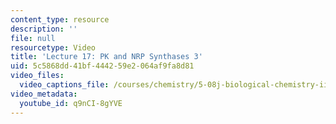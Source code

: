 ```yaml
---
content_type: resource
description: ''
file: null
resourcetype: Video
title: 'Lecture 17: PK and NRP Synthases 3'
uid: 5c5868dd-41bf-4442-59e2-064af9fa8d81
video_files:
  video_captions_file: /courses/chemistry/5-08j-biological-chemistry-ii-spring-2016/lecture-recitation-videos/lecture-17-pk-and-nrp-synthases-3/q9nCI-8gYVE.vtt
video_metadata:
  youtube_id: q9nCI-8gYVE
---
```

